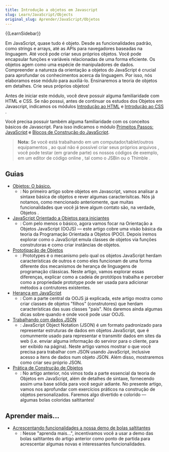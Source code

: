 ```yaml
---
title: Introdução a objetos em Javascript
slug: Learn/JavaScript/Objects
original_slug: Aprender/JavaScript/Objetos
---
```

{{LearnSidebar}}

Em JavaScript, quase tudo é objeto. Desde as funcionalidades padrão, como strings e arrays, até as APIs para navegadores baseadas na linguagem. Até você pode criar seus próprios objetos. Você pode encapsular funções e variáveis relacionadas de uma forma eficiente. Os objetos agem como uma espécie de manipuladores de dados. Compreender a natureza da orientação a objetos do JavaScript é crucial para aprofundar os conhecimentos acerca da linguagem. Por isso, nós elaboramos esse módulo para auxiliá-lo. Ensinaremos a teoria de objetos em detalhes. Crie seus próprios objetos!

Antes de iniciar este módulo, você deve possuir alguma familiaridade com HTML e CSS. Se não possui, antes de continuar os estudos dos Objetos em Javascript, indicamos os módulos [Introdução ao HTML](/pt-BR/docs/Web/Guide/HTML/Introduction) e [Introdução ao CSS](/pt-BR/docs/Learn/CSS/Introduction_to_CSS) .

Você precisa possuir também alguma familiaridade com os conceitos básicos de Javascript. Para isso indicamos o módulo [Primeitos Passos: JavaScript](/pt-BR/docs/Learn/JavaScript/First_steps) e [Blocos de Construção do JavaScript](/pt-BR/docs/Learn/JavaScript/Building_blocks).

> **Nota:** Se você está trabalhando em um computador/tablet/outros equipamentos , ao qual não é possível criar seus próprios arquivos , você pode testar (em grande parte) os nossos códigos de exemplo, em um editor de código online , tal como o JSBin ou o Thimble .

## Guias

- [Objetos: O básico.](/pt-BR/docs/Aprender/JavaScript/Objetos/B%C3%A1sico)
  - : No primeiro artigo sobre objetos em Javascript, vamos analisar a sintaxe básica de objetos e rever algumas caracterísitcas. Nós já notamos, como mencionado anteriomente, que muitas funcionalidades que você já teve algum contato são, na verdade, Objetos .
- [JavaScript Orientado a Objetos para iniciantes](/pt-BR/docs/Learn/JavaScript/Objects/Object-oriented_JS)
  - : Com pelo menos o básico, agora vamos focar na Orientação a Objetos JavaScript (OOJS) — este artigo cobre uma visão básica da teoria da Programação Orientada a Objetos (POO). Depois iremos explorar como o JavaScript emula classes de objetos via funções construtoras e como criar instâncias de objetos.
- [Prototipação de Objetos](/pt-BR/docs/Learn/JavaScript/Objects/Object_prototypes)
  - : Prototypes é o mecanismo pelo qual os objetos JavaScript herdam características de outros e como eles funcionam de uma forma diferente dos mecanismos de herança de linguagens de programação clássicas. Neste artigo, vamos explorar essas diferenças, explicar como a cadeia de protótipos trabalha e perceber como a propriedade prototype pode ser usada para adicionar métodos a contrutores existentes.
- [Herança em JavaScript](/pt-BR/docs/Learn/JavaScript/Objects/Inheritance)
  - : Com a parte central da OOJS já explicada, este artigo mostra como criar classes de objetos "filhos" (construtores) que herdam características das suas classes "pais". Nós daremos ainda algumas dicas sobre quando e onde você pode usar OOJS.
- [Trabalhando com dados JSON](/pt-BR/docs/Learn/JavaScript/Objects/JSON)
  - : JavaScript Object Notation (JSON) é um formato padronizado para representar estruturas de dados em objetos JavaScript, que é comunmente usado para representar e transmitir dados em sites da web (i.e. enviar alguma informação do serviror para o cliente, para ser exibido na página). Neste artigo vamos mostrar o que você precisa para trabalhar com JSON usando JavaScript, inclusive acesso a itens de dados num objeto JSON. Além disso, mostraremos como criar seu próprio JSON.
- [Prática de Construção de Objetos](/pt-BR/docs/Learn/JavaScript/Objects/Object_building_practice)
  - : No artigo anterior, nós vimos toda a parte essencial da teoria de Objetos em JavaScript, além de detalhes de sintaxe, fornecendo assim uma base sólida para você seguir adiante. No presente artigo, vamos nos aprofundar com exercícios práticos na construção de objetos personalizados. Faremos algo divertido e colorido — algumas bolas coloridas saltitantes!

## Aprender mais...

- [Acrescentando funcionalidades a nossa demo de bolas saltitantes](/pt-BR/docs/Learn/JavaScript/Objects/Adding_bouncing_balls_features)
  - : Nesse "aprenda mais...", incentivamos você a usar a demo das bolas saltitantes do artigo anterior como ponto de partida para acrescentar algumas novas e interessantes funcionalidades.
